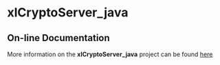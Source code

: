 # xlCryptoServer_java
## On-line Documentation

More information on the **xlCryptoServer_java** project can be found
[here](https://jddixon.github.io/xlCryptoServer_java)
